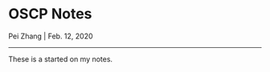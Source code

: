# OSCP Notes

Pei Zhang | Feb. 12, 2020

-------------------------

These is a started on my notes.
